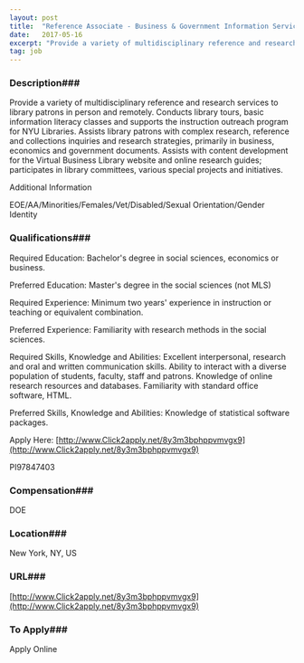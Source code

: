 ```yaml
---
layout: post
title:  "Reference Associate - Business & Government Information Services, Division of Libraries, New York University"
date:   2017-05-16
excerpt: "Provide a variety of multidisciplinary reference and research services to library patrons in person and remotely. Conducts library tours, basic information literacy classes and supports the instruction outreach program for NYU Libraries. Assists library patrons with complex research, reference and collections inquiries and research strategies, primarily in business, economics and..."
tag: job
---
```


### Description###

Provide a variety of multidisciplinary reference and research services to library patrons in person and remotely. Conducts library tours, basic information literacy classes and supports the instruction outreach program for NYU Libraries. Assists library patrons with complex research, reference and collections inquiries and research strategies, primarily in business, economics and government documents. Assists with content development for the Virtual Business Library website and online research guides; participates in library committees, various special projects and initiatives.

Additional Information

EOE/AA/Minorities/Females/Vet/Disabled/Sexual Orientation/Gender Identity




### Qualifications###

Required Education:
Bachelor's degree in social sciences, economics or business.

Preferred Education:
Master's degree in the social sciences (not MLS)

Required Experience:
Minimum two years' experience in instruction or teaching or equivalent combination.

Preferred Experience:
Familiarity with research methods in the social sciences.

Required Skills, Knowledge and Abilities:
Excellent interpersonal, research and oral and written communication skills. Ability to interact with a diverse population of students, faculty, staff and patrons. Knowledge of online research resources and databases. Familiarity with standard office software, HTML.

Preferred Skills, Knowledge and Abilities:
Knowledge of statistical software packages.

Apply Here: [http://www.Click2apply.net/8y3m3bphppvmvgx9](http://www.Click2apply.net/8y3m3bphppvmvgx9)

PI97847403 


### Compensation###

DOE


### Location###

New York, NY, US


### URL###

[http://www.Click2apply.net/8y3m3bphppvmvgx9](http://www.Click2apply.net/8y3m3bphppvmvgx9)

### To Apply###

Apply Online





